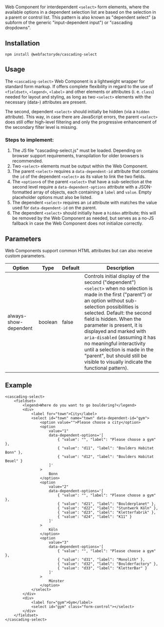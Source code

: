 # <cascading-select>

Web Component for interdependent `<select>` form elements, where the available options in a dependent selection list are based on the selection in a parent or control list. This pattern is also known as "dependent select" (a subform of the generic "input-dependent input") or "cascading dropdowns".

## Installation

```
npm install @webfactoryde/cascading-select
```

## Usage

The `<cascading-select>` Web Component is a lightweight wrapper for standard form markup. If offers complete flexibility in regard to the use of `<fieldset>`, `<legend>`, `<label>` and other elements or attributes (i. e. `class`) needed for layout and styling, as long as two `<select>` elements with the necessary (data-) attributes are present.

The second, dependent `<select>` should initially be hidden (via a `hidden` attribute). This way, in case there are JavaScript errors, the parent `<select>` does still offer high-level filtering and only the progressive enhancement of the secondary filter level is missing.
 
### Steps to implement:

1. The JS file "cascading-select.js" must be loaded. Depending on browser support requirements, transpilation for older browsers is recommended.
2. Two `<select>` elements must be output within the Web Component.
3. The parent `<select>` requires a `data-dependent-id` attribute that contains the `id` of the dependent `<select>` as its value to link the two fields.
4. The `<option>`s of the parent `<select>` that have a sub-selection at the second level require a `data-dependent-options` attribute with a JSON-formatted array of objects, each containing a `label` and `value`. Empty placeholder options must also be listed.
5. The dependent `<select>` requires an `id` attribute with matches the value used for `data-dependent-id` on the parent.
6. The dependent `<select>` should initially have a `hidden` attribute; this will be removed by the Web Component as needed, but serves as a no-JS fallback in case the Web Component does not initialize correctly.

## Parameters

Web Components support common HTML attributes but can also receive custom parameters.

| Option               | Type    | Default | Description|
|-----------------------|---------|---------|-----------|
| always-show-dependent | boolean | false | Controls initial display of the second ("dependent") `<select>` when no selection is made in the first ("parent") or an option without sub-selection possibilities is selected. Default: the second field is hidden. When the parameter is present, it is displayed and marked with `aria-disabled` (assuming it has no meaningful interactivity until a selection is made in the "parent", but should still be visible to visually indicate the functional pattern).|

## Example

```
<cascading-select>
    <fieldset>
        <legend>Where do you want to go bouldering?</legend>
        <div>
            <label for="town">City</label>
            <select id="town" name="town" data-dependent-id="gym">
                <option value="">Please choose a city</option>
                <option
                    value="1"
                    data-dependent-options='[
                        { "value": "", "label": "Please choose a gym" },
                        { "value": "d11", "label": "Boulders Habitat Bonn" },
                        { "value": "d12", "label": "Boulders Habitat Beuel" }
                    ]'
                >
                    Bonn
                </option>
                <option
                    value="2"
                    data-dependent-options='[
                        { "value": "", "label": "Please choose a gym" },
                        { "value": "d21", "label": "Boulderplanet" },
                        { "value": "d22", "label": "Stuntwerk Köln" },
                        { "value": "d23", "label": "Kletterfabrik" },
                        { "value": "d24", "label": "K11" }
                    ]'
                >
                    Köln
                </option>
                <option
                    value="3"
                    data-dependent-options='[
                        { "value": "", "label": "Please choose a gym" },
                        { "value": "d31", "label": "Monolith" },
                        { "value": "d32", "label": "Boulderfactory" },
                        { "value": "d33", "label": "KletterBar" }
                    ]'
                >
                    Münster
                </option>
            </select>
        </div>
        <div>
            <label for="gym">Gym</label>
            <select id="gym" class="form-control"></select>
        </div>
    </fieldset>
</cascading-select>
```
